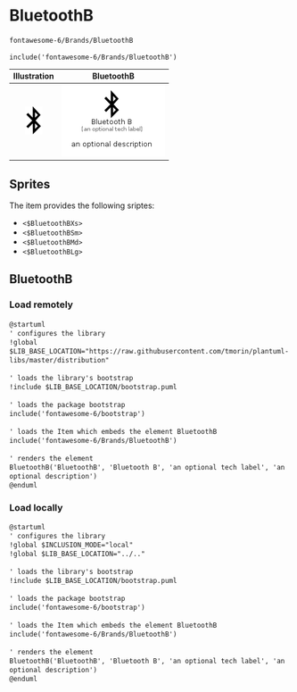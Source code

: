 # BluetoothB


```text
fontawesome-6/Brands/BluetoothB
```

```text
include('fontawesome-6/Brands/BluetoothB')
```



| Illustration | BluetoothB |
| :---: | :---: |
| ![illustration for Illustration](../../fontawesome-6/Brands/BluetoothB.png) | ![illustration for BluetoothB](../../fontawesome-6/Brands/BluetoothB.Local.png) |



## Sprites
The item provides the following sriptes:

- `<$BluetoothBXs>`
- `<$BluetoothBSm>`
- `<$BluetoothBMd>`
- `<$BluetoothBLg>`





## BluetoothB

### Load remotely
```plantuml
@startuml
' configures the library
!global $LIB_BASE_LOCATION="https://raw.githubusercontent.com/tmorin/plantuml-libs/master/distribution"

' loads the library's bootstrap
!include $LIB_BASE_LOCATION/bootstrap.puml

' loads the package bootstrap
include('fontawesome-6/bootstrap')

' loads the Item which embeds the element BluetoothB
include('fontawesome-6/Brands/BluetoothB')

' renders the element
BluetoothB('BluetoothB', 'Bluetooth B', 'an optional tech label', 'an optional description')
@enduml
```

### Load locally
```plantuml
@startuml
' configures the library
!global $INCLUSION_MODE="local"
!global $LIB_BASE_LOCATION="../.."

' loads the library's bootstrap
!include $LIB_BASE_LOCATION/bootstrap.puml

' loads the package bootstrap
include('fontawesome-6/bootstrap')

' loads the Item which embeds the element BluetoothB
include('fontawesome-6/Brands/BluetoothB')

' renders the element
BluetoothB('BluetoothB', 'Bluetooth B', 'an optional tech label', 'an optional description')
@enduml
```

